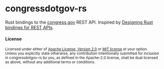 # congressdotgov-rs

Rust bindings to the [congress.gov](https://gpo.congress.gov/) REST API. Inspired by [Designing Rust bindings for REST APIs](https://plume.benboeckel.net/~/JustAnotherBlog/designing-rust-bindings-for-rest-ap-is).

#### License

<sup>
Licensed under either of <a href="LICENSE-APACHE">Apache License, Version
2.0</a> or <a href="LICENSE-MIT">MIT license</a> at your option.
</sup>

<br>

<sub>
Unless you explicitly state otherwise, any contribution intentionally submitted
for inclusion in congressdotgov-rs by you, as defined in the Apache-2.0 license, shall be
dual licensed as above, without any additional terms or conditions.
</sub>
